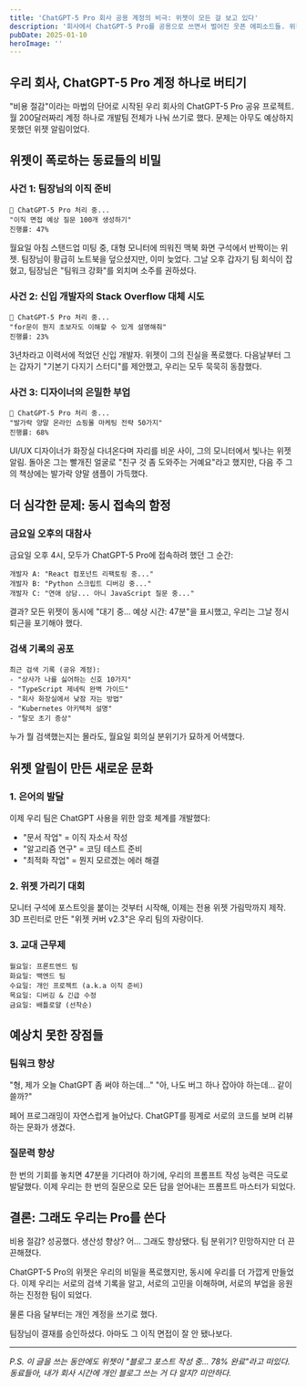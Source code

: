 ```yaml
---
title: 'ChatGPT-5 Pro 회사 공용 계정의 비극: 위젯이 모든 걸 보고 있다'
description: '회사에서 ChatGPT-5 Pro를 공용으로 쓰면서 벌어진 웃픈 에피소드들. 위젯 알림이 가져온 예상치 못한 민망한 순간들을 공유합니다.'
pubDate: 2025-01-10
heroImage: ''
---
```


## 우리 회사, ChatGPT-5 Pro 계정 하나로 버티기

"비용 절감"이라는 마법의 단어로 시작된 우리 회사의 ChatGPT-5 Pro 공유 프로젝트. 월 200달러짜리 계정 하나로 개발팀 전체가 나눠 쓰기로 했다. 문제는 아무도 예상하지 못했던 위젯 알림이었다.

## 위젯이 폭로하는 동료들의 비밀

### 사건 1: 팀장님의 이직 준비
```
🔔 ChatGPT-5 Pro 처리 중...
"이직 면접 예상 질문 100개 생성하기"
진행률: 47%
```

월요일 아침 스탠드업 미팅 중, 대형 모니터에 띄워진 맥북 화면 구석에서 반짝이는 위젯. 팀장님이 황급히 노트북을 덮으셨지만, 이미 늦었다. 그날 오후 갑자기 팀 회식이 잡혔고, 팀장님은 "팀워크 강화"를 외치며 소주를 권하셨다.

### 사건 2: 신입 개발자의 Stack Overflow 대체 시도
```
🔔 ChatGPT-5 Pro 처리 중...
"for문이 뭔지 초보자도 이해할 수 있게 설명해줘"
진행률: 23%
```

3년차라고 이력서에 적었던 신입 개발자. 위젯이 그의 진실을 폭로했다. 다음날부터 그는 갑자기 "기본기 다지기 스터디"를 제안했고, 우리는 모두 묵묵히 동참했다.

### 사건 3: 디자이너의 은밀한 부업
```
🔔 ChatGPT-5 Pro 처리 중...
"발가락 양말 온라인 쇼핑몰 마케팅 전략 50가지"
진행률: 68%
```

UI/UX 디자이너가 화장실 다녀온다며 자리를 비운 사이, 그의 모니터에서 빛나는 위젯 알림. 돌아온 그는 빨개진 얼굴로 "친구 것 좀 도와주는 거예요"라고 했지만, 다음 주 그의 책상에는 발가락 양말 샘플이 가득했다.

## 더 심각한 문제: 동시 접속의 함정

### 금요일 오후의 대참사
금요일 오후 4시, 모두가 ChatGPT-5 Pro에 접속하려 했던 그 순간:

```
개발자 A: "React 컴포넌트 리팩토링 중..."
개발자 B: "Python 스크립트 디버깅 중..."
개발자 C: "연애 상담... 아니 JavaScript 질문 중..."
```

결과? 모든 위젯이 동시에 "대기 중... 예상 시간: 47분"을 표시했고, 우리는 그날 정시 퇴근을 포기해야 했다.

### 검색 기록의 공포
```
최근 검색 기록 (공유 계정):
- "상사가 나를 싫어하는 신호 10가지"
- "TypeScript 제네릭 완벽 가이드"
- "회사 화장실에서 낮잠 자는 방법"
- "Kubernetes 아키텍처 설명"
- "탈모 초기 증상"
```

누가 뭘 검색했는지는 몰라도, 월요일 회의실 분위기가 묘하게 어색했다.

## 위젯 알림이 만든 새로운 문화

### 1. 은어의 발달
이제 우리 팀은 ChatGPT 사용을 위한 암호 체계를 개발했다:
- "문서 작업" = 이직 자소서 작성
- "알고리즘 연구" = 코딩 테스트 준비
- "최적화 작업" = 뭔지 모르겠는 에러 해결

### 2. 위젯 가리기 대회
모니터 구석에 포스트잇을 붙이는 것부터 시작해, 이제는 전용 위젯 가림막까지 제작. 3D 프린터로 만든 "위젯 커버 v2.3"은 우리 팀의 자랑이다.

### 3. 교대 근무제
```
월요일: 프론트엔드 팀
화요일: 백엔드 팀
수요일: 개인 프로젝트 (a.k.a 이직 준비)
목요일: 디버깅 & 긴급 수정
금요일: 배틀로얄 (선착순)
```

## 예상치 못한 장점들

### 팀워크 향상
"형, 제가 오늘 ChatGPT 좀 써야 하는데..." 
"아, 나도 버그 하나 잡아야 하는데... 같이 쓸까?"

페어 프로그래밍이 자연스럽게 늘어났다. ChatGPT를 핑계로 서로의 코드를 보며 리뷰하는 문화가 생겼다.

### 질문력 향상
한 번의 기회를 놓치면 47분을 기다려야 하기에, 우리의 프롬프트 작성 능력은 극도로 발달했다. 이제 우리는 한 번의 질문으로 모든 답을 얻어내는 프롬프트 마스터가 되었다.

## 결론: 그래도 우리는 Pro를 쓴다

비용 절감? 성공했다.
생산성 향상? 어... 그래도 향상됐다.
팀 분위기? 민망하지만 더 끈끈해졌다.

ChatGPT-5 Pro의 위젯은 우리의 비밀을 폭로했지만, 동시에 우리를 더 가깝게 만들었다. 이제 우리는 서로의 검색 기록을 알고, 서로의 고민을 이해하며, 서로의 부업을 응원하는 진정한 팀이 되었다.

물론 다음 달부터는 개인 계정을 쓰기로 했다. 

팀장님이 결재를 승인하셨다. 아마도 그 이직 면접이 잘 안 됐나보다.

---

*P.S. 이 글을 쓰는 동안에도 위젯이 "블로그 포스트 작성 중... 78% 완료"라고 떠있다. 동료들아, 내가 회사 시간에 개인 블로그 쓰는 거 다 알지? 미안하다.*